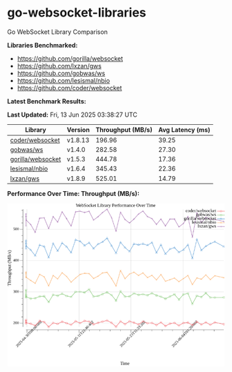 # go-websocket-libraries

Go WebSocket Library Comparison

**Libraries Benchmarked:**

- https://github.com/gorilla/websocket
- https://github.com/lxzan/gws
- https://github.com/gobwas/ws
- https://github.com/lesismal/nbio
- https://github.com/coder/websocket

**Latest Benchmark Results:**

<!-- BENCHMARK_TABLE_START -->
**Last Updated:** Fri, 13 Jun 2025 03:38:27 UTC

| Library                                         | Version         | Throughput (MB/s) | Avg Latency (ms) |
| ----------------------------------------------- | --------------- | ----------------- | ---------------- |
| [coder/websocket](https://github.com/coder/websocket) | v1.8.13 | 196.96 | 39.25 |
| [gobwas/ws](https://github.com/gobwas/ws) | v1.4.0 | 282.58 | 27.30 |
| [gorilla/websocket](https://github.com/gorilla/websocket) | v1.5.3 | 444.78 | 17.36 |
| [lesismal/nbio](https://github.com/lesismal/nbio) | v1.6.4 | 345.43 | 22.36 |
| [lxzan/gws](https://github.com/lxzan/gws) | v1.8.9 | 525.01 | 14.79 |
<!-- BENCHMARK_TABLE_END -->

**Performance Over Time: Throughput (MB/s):**

![Benchmark Performance Graph](benchmark_performance.png)